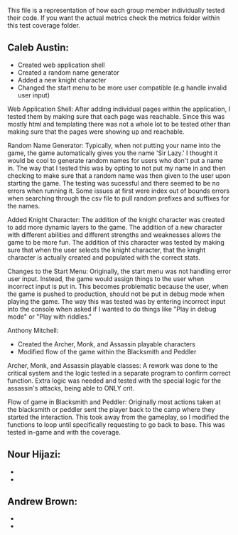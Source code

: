This file is a representation of how each group member individually tested their code. If you want the actual metrics check the metrics folder within this test coverage folder.

Caleb Austin:
  -
  - Created web application shell
  - Created a random name generator
  - Added a new knight character
  - Changed the start menu to be more user compatible (e.g handle invalid user input)
  
Web Application Shell:
After adding individual pages within the application, I tested them by making sure that each page was reachable. Since this was mostly html and templating there was not a whole lot to be tested other than making sure that the pages were showing up and reachable. 

Random Name Generator: 
Typically, when not putting your name into the game, the game automatically gives you the name 'Sir Lazy.' I thought it would be cool to generate random names for users who don't put a name in. The way that I tested this was by opting to not put my name in and then checking to make sure that a random name was then given to the user upon starting the game. The testing was sucessful and there seemed to be no errors when running it. Some issues at first were index out of bounds errors when searching through the csv file to pull random prefixes and suffixes for the names. 

Added Knight Character:
The addition of the knight character was created to add more dynamic layers to the game. The addition of a new character with different abilities and different strengths and weaknesses allows the game to be more fun. The addition of this character was tested by making sure that when the user selects the knight character, that the knight character is actually created and populated with the correct stats. 

Changes to the Start Menu:
Originally, the start menu was not handling error user input. Instead, the game would assign things to the user when incorrect input is put in. This becomes problematic because the user, when the game is pushed to production, should not be put in debug mode when playing the game. The way this was tested was by entering incorrect input into the console when asked if I wanted to do things like "Play in debug mode" or "Play with riddles." 

Anthony Mitchell:
  - Created the Archer, Monk, and Assassin playable characters
  - Modified flow of the game within the Blacksmith and Peddler
  
Archer, Monk, and Assassin playable classes:
A rework was done to the critical system and the logic tested in a separate program to confirm correct function. Extra logic was needed and tested with the special logic for the assassin's attacks, being able to ONLY crit.

Flow of game in Blacksmith and Peddler:
Originally most actions taken at the blacksmith or peddler sent the player back to the camp where they started the interaction. This took away from the gameplay, so I modified the functions to loop until specifically requesting to go back to base. This was tested in-game and with the coverage.
  
Nour Hijazi:
  -
  -
  -
  
Andrew Brown:
  -
  -
  -
  
